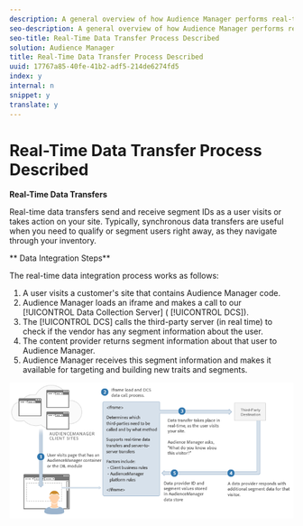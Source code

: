 ```yaml
---
description: A general overview of how Audience Manager performs real-time data transfers with a third-party content provider.
seo-description: A general overview of how Audience Manager performs real-time data transfers with a third-party content provider.
seo-title: Real-Time Data Transfer Process Described
solution: Audience Manager
title: Real-Time Data Transfer Process Described
uuid: 17767a85-40fe-41b2-adf5-214de6274fd5
index: y
internal: n
snippet: y
translate: y
---
```


# Real-Time Data Transfer Process Described

**Real-Time Data Transfers** 

Real-time data transfers send and receive segment IDs as a user visits or takes action on your site. Typically, synchronous data transfers are useful when you need to qualify or segment users right away, as they navigate through your inventory. 

** Data Integration Steps** 

The real-time data integration process works as follows: 
1. A user visits a customer's site that contains Audience Manager code.
1. Audience Manager loads an iframe and makes a call to our [!UICONTROL  Data Collection Server] ( [!UICONTROL  DCS]).
1. The [!UICONTROL  DCS] calls the third-party server (in real time) to check if the vendor has any segment information about the user.
1. The content provider returns segment information about that user to Audience Manager.
1. Audience Manager receives this segment information and makes it available for targeting and building new traits and segments.


![](assets/rt_reduce70.png) 

